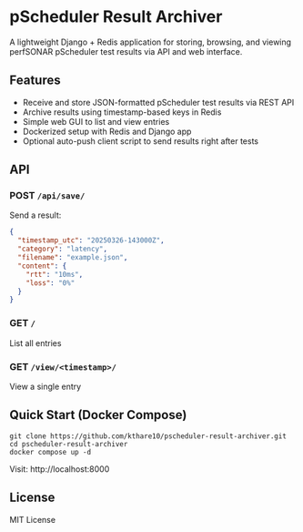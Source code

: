 # pScheduler Result Archiver

A lightweight Django + Redis application for storing, browsing, and viewing perfSONAR pScheduler test results via API and web interface.

## Features

- Receive and store JSON-formatted pScheduler test results via REST API
- Archive results using timestamp-based keys in Redis
- Simple web GUI to list and view entries
- Dockerized setup with Redis and Django app
- Optional auto-push client script to send results right after tests

## API

### POST `/api/save/`

Send a result:

```json
{
  "timestamp_utc": "20250326-143000Z",
  "category": "latency",
  "filename": "example.json",
  "content": {
    "rtt": "10ms",
    "loss": "0%"
  }
}
```
### GET `/`
List all entries

### GET `/view/<timestamp>/`
View a single entry


## Quick Start (Docker Compose)
```
git clone https://github.com/kthare10/pscheduler-result-archiver.git
cd pscheduler-result-archiver
docker compose up -d
```

Visit: http://localhost:8000

## License
MIT License
